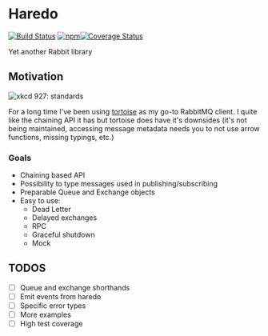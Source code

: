 # Haredo

[![Build Status](https://travis-ci.com/KristjanTammekivi/Haredo.svg?token=5sH57fp4gyjYbXpM9ZY9&branch=master)](https://travis-ci.com/KristjanTammekivi/Haredo)
[![npm](https://img.shields.io/npm/v/haredo.svg)](https://www.npmjs.com/package/haredo)[![Coverage Status](https://coveralls.io/repos/github/KristjanTammekivi/Haredo/badge.svg?branch=master)](https://coveralls.io/github/KristjanTammekivi/Haredo?branch=master)

Yet another Rabbit library

## Motivation

![xkcd 927: standards](https://imgs.xkcd.com/comics/standards.png)

For a long time I've been using [tortoise](https://www.npmjs.com/package/tortoise) as my go-to RabbitMQ client. I quite like the chaining API it has but tortoise does have it's downsides (it's not being maintained, accessing message metadata needs you to not use arrow functions, missing typings, etc.)

### Goals

- Chaining based API
- Possibility to type messages used in publishing/subscribing
- Preparable Queue and Exchange objects
- Easy to use:
    - Dead Letter
    - Delayed exchanges
    - RPC
    - Graceful shutdown
    - Mock

## TODOS

- [ ] Queue and exchange shorthands
- [ ] Emit events from haredo
- [ ] Specific error types
- [ ] More examples
- [ ] High test coverage
